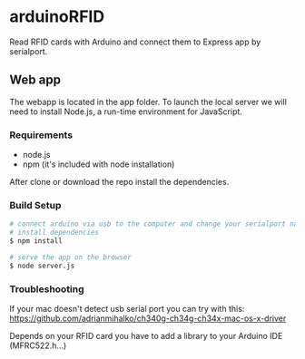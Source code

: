 # arduinoRFID

Read RFID cards with Arduino and connect them to Express app by serialport.

## Web app
The webapp is located in the app folder. To launch the local server we will need to install Node.js, a run-time environment for JavaScript.

### Requirements
- node.js
- npm (it's included with node installation)

After clone or download the repo install the dependencies.

### Build Setup

``` bash
# connect arduino via usb to the computer and change your serialport name. In my case is: "/dev/cu.wchusbserial1420"
# install dependencies
$ npm install

# serve the app on the browser
$ node server.js

```

### Troubleshooting
If your mac doesn't detect usb serial port you can try with this:
https://github.com/adrianmihalko/ch340g-ch34g-ch34x-mac-os-x-driver

Depends on your RFID card you have to add a library to your Arduino IDE (MFRC522.h...)
